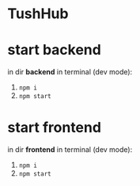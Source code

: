 # TushHub

# start backend

in dir **backend** in terminal (dev mode):

1. `npm i`
2. `npm start`

# start frontend

in dir **frontend** in terminal (dev mode):

1. `npm i`
2. `npm start`